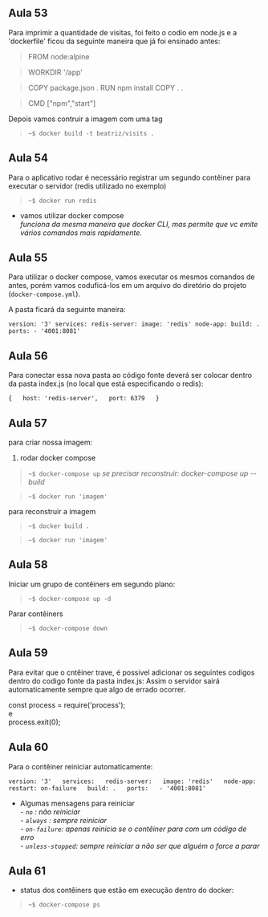 ## Aula 53

Para imprimir a quantidade de visitas, foi feito o codio em node.js e a 'dockerfile' ficou da seguinte maneira que já foi ensinado antes:

>FROM node:alpine

>WORKDIR '/app'

>COPY package.json .
>RUN npm install
>COPY . .

>CMD ["npm","start"]

Depois vamos contruir a imagem com uma tag 

> `~$ docker build -t beatriz/visits .`

## Aula 54

Para o aplicativo rodar é necessário registrar um segundo contêiner para executar o servidor (redis utilizado no exemplo)

> `~$ docker run redis`

- vamos utilizar docker compose  
_funciona da mesma maneira que docker CLI, mas permite que vc emite vários comandos mais rapidamente._

## Aula 55

Para utilizar o docker compose, vamos executar os mesmos comandos de antes, porém vamos coduficá-los  em um arquivo do diretório do projeto (`docker-compose.yml`).

A pasta ficará da seguinte maneira:

`version: '3'
services:
  redis-server:
    image: 'redis'
  node-app:
    build: .
    ports:
      - '4001:8081'`

## Aula 56

Para conectar essa nova pasta ao código fonte deverá ser colocar dentro da pasta index.js (no local que está especificando o redis):

`{  
  host: 'redis-server',  
  port: 6379  
}`

## Aula 57

para criar nossa imagem:

1. rodar docker compose

> `~$ docker-compose up`
_se precisar reconstruir: docker-compose up --build_

> `~$ docker run 'imagem'`

para reconstruir a imagem

> `~$ docker build .` 

> `~$ docker run 'imagem'`

## Aula 58 

Iniciar um grupo de contêiners em segundo plano:

> `~$ docker-compose up -d`

Parar contêiners

> `~$ docker-compose down`

## Aula 59 

Para evitar que o cntêiner trave, é possivel adicionar os seguintes codigos dentro do codigo fonte da pasta index.js:
Assim o servidor sairá automaticamente sempre que algo de errado ocorrer.

const process = require('process');  
e  
process.exit(0);

## Aula 60 

Para o contêiner reiniciar automaticamente:

`version: '3'  
services:  
  redis-server:  
    image: 'redis'  
  node-app:  
    restart: on-failure  
    build: .  
    ports:  
      - '4001:8081'`  

- Algumas mensagens para reiniciar  
_- `no` : não reiniciar_  
_- `always` : sempre reiniciar_  
_- `on-failure`: apenas reinicia se o contêiner para com um código de erro_  
_- `unless-stopped`: sempre reiniciar a não ser que alguém o force a parar_  

## Aula 61 

- status dos contêiners que estão em execução dentro do docker:

> `~$ docker-compose ps`